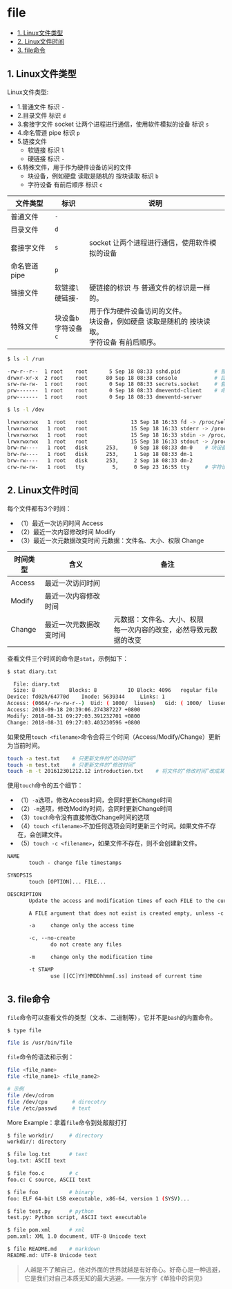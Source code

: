 # file

<!-- TOC -->

- [1. Linux文件类型](#1-Linux%E6%96%87%E4%BB%B6%E7%B1%BB%E5%9E%8B)
- [2. Linux文件时间](#2-Linux%E6%96%87%E4%BB%B6%E6%97%B6%E9%97%B4)
- [3. file命令](#3-file%E5%91%BD%E4%BB%A4)

<!-- /TOC -->

## 1. Linux文件类型

Linux文件类型:

- 1.普通文件    标识 `-`
- 2.目录文件    标识 `d`
- 3.套接字文件  socket 让两个进程进行通信，使用软件模拟的设备   标识 `s`
- 4.命名管道 pipe  标识 `p`
- 5.链接文件
    - 软链接 标识 `l`
    - 硬链接 标识 `-`
- 6.特殊文件，用于作为硬件设备访问的文件
    - 块设备，例如硬盘  读取是随机的  按块读取   标识 `b`
    - 字符设备 有前后顺序    标识 `c`

| 文件类型     | 标识                 | 说明                                                         |
| ------------ | -------------------- | ------------------------------------------------------------ |
| 普通文件     | `-`                  |                                                              |
| 目录文件     | `d`                  |                                                              |
| 套接字文件   | `s`                  | socket 让两个进程进行通信，使用软件模拟的设备                |
| 命名管道pipe | `p`                  |                                                              |
| 链接文件     | 软链接`l`<br/>硬链接`-`   | 硬链接的标识 与 普通文件的标识是一样的。 |
| 特殊文件     | 块设备`b`<br/>字符设备`c` | 用于作为硬件设备访问的文件。<br/>块设备，例如硬盘  读取是随机的  按块读取。<br/>字符设备 有前后顺序。 |

```bash
$ ls -l /run

-rw-r--r--  1 root    root       5 Sep 18 08:33 sshd.pid           # 普通文件
drwxr-xr-x  2 root    root      80 Sep 18 08:38 console            # 目录文件
srw-rw-rw-  1 root    root       0 Sep 18 08:33 secrets.socket     # 套接字文件
prw-------  1 root    root       0 Sep 18 08:33 dmeventd-client    # 命名管道pipe
prw-------  1 root    root       0 Sep 18 08:33 dmeventd-server
```

```bash
$ ls -l /dev

lrwxrwxrwx   1 root   root              13 Sep 18 16:33 fd -> /proc/self/fd    # 软链接
lrwxrwxrwx   1 root   root              15 Sep 18 16:33 stderr -> /proc/self/fd/2
lrwxrwxrwx   1 root   root              15 Sep 18 16:33 stdin -> /proc/self/fd/0
lrwxrwxrwx   1 root   root              15 Sep 18 16:33 stdout -> /proc/self/fd/1
brw-rw----   1 root   disk      253,     0 Sep 18 08:33 dm-0    # 块设备
brw-rw----   1 root   disk      253,     1 Sep 18 08:33 dm-1
brw-rw----   1 root   disk      253,     2 Sep 18 08:33 dm-2
crw-rw-rw-   1 root   tty         5,     0 Sep 23 16:55 tty     # 字符设备
```

## 2. Linux文件时间

每个文件都有3个时间：

- （1）最近一次访问时间   Access
- （2）最近一次内容修改时间   Modify
- （3）最近一次元数据改变时间  元数据：文件名、大小、权限 Change



| 时间类型 | 含义                   | 备注                                                         |
| -------- | ---------------------- | ------------------------------------------------------------ |
| Access   | 最近一次访问时间       |                                                              |
| Modify   | 最近一次内容修改时间   |                                                              |
| Change   | 最近一次元数据改变时间 | 元数据：文件名、大小、权限<br/>每一次内容的改变，必然导致元数据的改变 |


查看文件三个时间的命令是`stat`，示例如下：

```bash
$ stat diary.txt

  File: diary.txt
  Size: 8         	Blocks: 8          IO Block: 4096   regular file
Device: fd02h/64770d	Inode: 5639344     Links: 1
Access: (0664/-rw-rw-r--)  Uid: ( 1000/  liusen)   Gid: ( 1000/  liusen)
Access: 2018-09-18 20:39:06.274387227 +0800
Modify: 2018-08-31 09:27:03.391232701 +0800
Change: 2018-08-31 09:27:03.403230596 +0800
```

如果使用`touch <filename>`命令会将三个时间（Access/Modify/Change）更新为当前时间。

```bash
touch -a test.txt    # 只更新文件的“访问时间”
touch -m test.txt    # 只更新文件的“修改时间”
touch -m -t 201612301212.12 introduction.txt    # 将文件的“修改时间”改成某个时间点
```

使用`touch`命令的五个细节：

- （1）`-a`选项，修改Access时间，会同时更新Change时间
- （2）`-m`选项，修改Modify时间，会同时更新Change时间
- （3）`touch`命令没有直接修改Change时间的选项
- （4）`touch <filename>`不加任何选项会同时更新三个时间。如果文件不存在，会创建文件。
- （5）`touch -c <filename>`，如果文件不存在，则不会创建新文件。

```txt
NAME
       touch - change file timestamps

SYNOPSIS
       touch [OPTION]... FILE...

DESCRIPTION
       Update the access and modification times of each FILE to the current time.

       A FILE argument that does not exist is created empty, unless -c or -h is supplied.

       -a     change only the access time

       -c, --no-create
              do not create any files

       -m     change only the modification time

       -t STAMP
              use [[CC]YY]MMDDhhmm[.ss] instead of current time

```

## 3. file命令

`file`命令可以查看文件的类型（文本、二进制等），它并不是`bash`的内置命令。

```bash
$ type file

file is /usr/bin/file
```

`file`命令的语法和示例：

```bash
file <file_name>
file <file_name1> <file_name2>

# 示例
file /dev/cdrom
file /dev/cpu        # direcotry
file /etc/passwd     # text
```

More Example：拿着`file`命令到处敲敲打打

```bash
$ file workdir/     # directory
workdir/: directory

$ file log.txt      # text
log.txt: ASCII text

$ file foo.c        # c
foo.c: C source, ASCII text

$ file foo          # binary
foo: ELF 64-bit LSB executable, x86-64, version 1 (SYSV)...

$ file test.py      # python
test.py: Python script, ASCII text executable

$ file pom.xml      # xml
pom.xml: XML 1.0 document, UTF-8 Unicode text

$ file README.md    # markdown
README.md: UTF-8 Unicode text
```

> 人越是不了解自己，他对外面的世界就越是有好奇心。好奇心是一种逃避，它是我们对自己本质无知的最大逃避。——张方宇《单独中的洞见》
